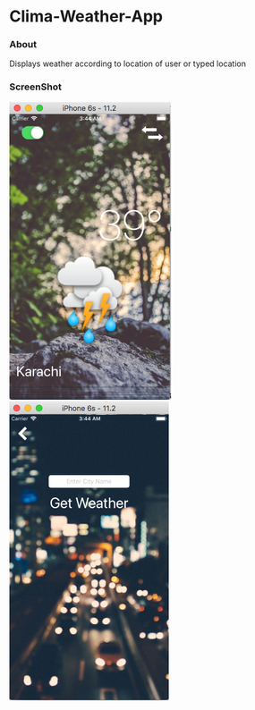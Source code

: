 # Clima-Weather-App

### About
Displays weather according to location of user or typed location

### ScreenShot

![alt text](https://github.com/nomaanhussain/Clima-Weather-App/blob/master/Clima.png) ![alt text](https://github.com/nomaanhussain/Clima-Weather-App/blob/master/Clima2.png)
